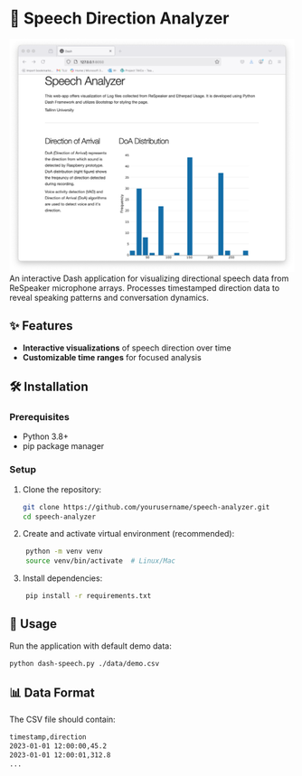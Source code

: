 # 🎤 Speech Direction Analyzer

![Dashboard Screenshot](./images/server.png) 
An interactive Dash application for visualizing directional speech data from ReSpeaker microphone arrays. Processes timestamped direction data to reveal speaking patterns and conversation dynamics.

## ✨ Features

- **Interactive visualizations** of speech direction over time
- **Customizable time ranges** for focused analysis

## 🛠️ Installation

### Prerequisites
- Python 3.8+
- pip package manager

### Setup
1. Clone the repository:
   ```sh
   git clone https://github.com/yourusername/speech-analyzer.git
   cd speech-analyzer

2. Create and activate virtual environment (recommended):
```sh
    python -m venv venv
    source venv/bin/activate  # Linux/Mac
```
3. Install dependencies:
```sh
    pip install -r requirements.txt
```
## 🚀 Usage

Run the application with default demo data:
```sh
python dash-speech.py ./data/demo.csv
```

## 📊 Data Format

The CSV file should contain:
```csv
timestamp,direction
2023-01-01 12:00:00,45.2
2023-01-01 12:00:01,312.8
...
```
